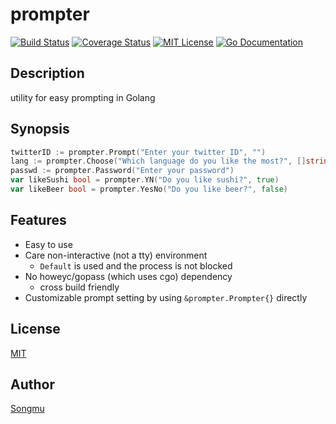 prompter
=======

[![Build Status](https://travis-ci.org/Songmu/prompter.svg?branch=master)][travis]
[![Coverage Status](https://coveralls.io/repos/Songmu/prompter/badge.svg?branch=master)][coveralls]
[![MIT License](http://img.shields.io/badge/license-MIT-blue.svg?style=flat-square)][license]
[![Go Documentation](http://img.shields.io/badge/go-documentation-blue.svg?style=flat-square)][godocs]

[travis]: https://travis-ci.org/Songmu/prompter
[coveralls]: https://coveralls.io/r/Songmu/prompter?branch=master
[license]: https://github.com/Songmu/prompter/blob/master/LICENSE
[godocs]: http://godoc.org/github.com/Songmu/prompter

## Description

utility for easy prompting in Golang

## Synopsis

```go
twitterID := prompter.Prompt("Enter your twitter ID", "")
lang := prompter.Choose("Which language do you like the most?", []string{"Perl", "Golang", "Scala", "Ruby"}, "Perl")
passwd := prompter.Password("Enter your password")
var likeSushi bool = prompter.YN("Do you like sushi?", true)
var likeBeer bool = prompter.YesNo("Do you like beer?", false)
```

## Features

- Easy to use
- Care non-interactive (not a tty) environment
  - `Default` is used and the process is not blocked
- No howeyc/gopass (which uses cgo) dependency
  - cross build friendly
- Customizable prompt setting by using `&prompter.Prompter{}` directly

## License

[MIT][license]

## Author

[Songmu](https://github.com/Songmu)
